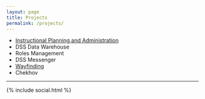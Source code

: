 ```yaml
---
layout: page
title: Projects
permalink: /projects/
---
```


- [Instructional Planning and Administration][IPA]
- DSS Data Warehouse
- Roles Management
- DSS Messenger
- [Wayfinding][wayfinding]
- Chekhov

---

{% include social.html %}

[IPA]: http://ipa.ucdavis.edu/
[wayfinding]: https://wayfinding.dss.ucdavis.edu/